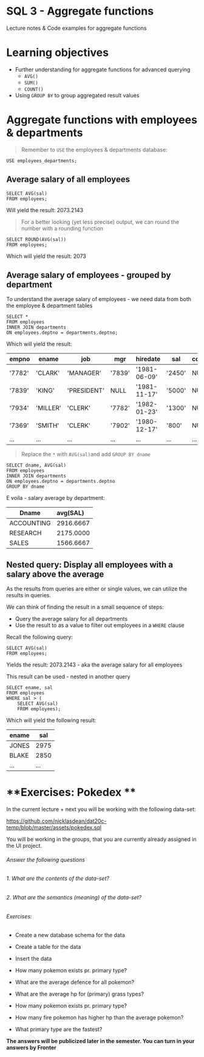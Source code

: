 # SQL 3 - Aggregate functions

Lecture notes & Code examples for aggregate functions

# **Learning objectives**

- Further understanding for aggregate functions for advanced querying
  - `AVG()`
  - `SUM()`
  - `COUNT()`
- Using `GROUP BY` to group aggregated result values

# **Aggregate functions with employees & departments**

> Remember to `USE` the employees & departments database:

```mysql
USE employees_departments;
```

## **Average salary of all employees**

```mysql
SELECT AVG(sal)
FROM employees;
```

Will yield the result: 2073.2143

> For a better looking (yet less precise) output, we can round the number with a rounding function

```mysql
SELECT ROUND(AVG(sal))
FROM employees;
```

Which will yield the result: 2073



## Average salary of employees - grouped by department

To understand the average salary of employees - we need data from both the employee & department tables

```mysql
SELECT *
FROM employees
INNER JOIN departments
ON employees.deptno = departments.deptno;
```

Which will yield the result:

| empno  | ename    | job         | mgr    | hiredate     | sal    | comm | deptno | deptno | dname        | loc        |
| ------ | -------- | ----------- | ------ | ------------ | ------ | ---- | ------ | ------ | ------------ | ---------- |
| '7782' | 'CLARK'  | 'MANAGER'   | '7839' | '1981-06-09' | '2450' | NULL | '10'   | '10'   | 'ACCOUNTING' | 'NEW YORK' |
| '7839' | 'KING'   | 'PRESIDENT' | NULL   | '1981-11-17' | '5000' | NULL | '10'   | '10'   | 'ACCOUNTING' | 'NEW YORK' |
| '7934' | 'MILLER' | 'CLERK'     | '7782' | '1982-01-23' | '1300' | NULL | '10'   | '10'   | 'ACCOUNTING' | 'NEW YORK' |
| '7369' | 'SMITH'  | 'CLERK'     | '7902' | '1980-12-17' | '800'  | NULL | '20'   | '20'   | 'RESEARCH'   | 'DALLAS'   |
| ...    | ...      | ...         | ...    | ...          | ...    | ...  | ...    | ...    | ...          | ...        |

> Replace the `*`  with `AVG(sal)`and add `GROUP BY dname`

```mysql
SELECT dname, AVG(sal)
FROM employees
INNER JOIN departments
ON employees.deptno = departments.deptno
GROUP BY dname
```

E voila - salary average by department:

| Dname      | avg(SAL)  |
| ---------- | :-------- |
| ACCOUNTING | 2916.6667 |
| RESEARCH   | 2175.0000 |
| SALES      | 1566.6667 |

## Nested query: Display all employees with a salary above the average

As the results from queries are either or single values, we can utilize the results in queries. 

We can think of finding the result in a small sequence of steps: 

- Query the average salary for all departments
- Use the result to as a value to filter out employees in a `WHERE` clause

Recall the following query:

```mysql
SELECT AVG(sal)
FROM employees;
```

Yields the result:  2073.2143 - aka the average salary for all employees

This result can be used - nested in another query

```mysql
SELECT ename, sal
FROM employees
WHERE sal > (
	SELECT AVG(sal)
	FROM employees);
```

Which will yield the following result: 

| ename | sal  |
| ----- | ---- |
| JONES | 2975 |
| BLAKE | 2850 |
| ...   | ...  |

# **Exercises: Pokedex **

In the current lecture + next you will be working with the following data-set: 

https://github.com/nicklasdean/dat20c-temp/blob/master/assets/pokedex.sql

You will be working in the groups, that you are currently already assigned in the UI project.

###### Answer the following questions

###### 1. What are the contents of the data-set?

###### 2. What are the semantics (meaning) of the data-set?

###### Exercises:
- Create a new database schema for the data
- Create a table for the data
- Insert the data

- How many pokemon exists pr. primary type?
- What are the average defence for all pokemon?
- What are the average hp for (primary) grass types? 
- How many pokemon exists pr. primary type?
- How many fire pokemon has higher hp than the average pokemon?
- What primary type are the fastest?

**The answers will be publicized later in the semester. You can turn in your answers by Fronter** 


